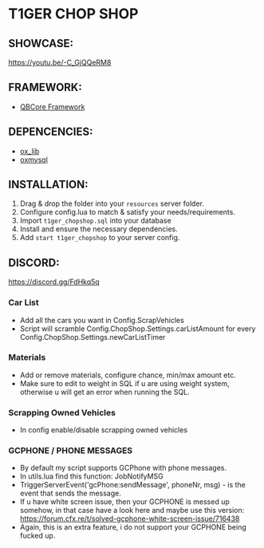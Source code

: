 # T1GER CHOP SHOP

## SHOWCASE:
https://youtu.be/-C_GjQQeRM8

## FRAMEWORK:
- [QBCore Framework](https://github.com/qbcore-framework/qb-core)

## DEPENCENCIES:
- [ox_lib](https://github.com/overextended/ox_lib)
- [oxmysql](https://github.com/overextended/oxmysql)

## INSTALLATION:
1. Drag & drop the folder into your `resources` server folder.
2. Configure config.lua to match & satisfy your needs/requirements.
3. Import `t1ger_chopshop.sql` into your database
4. Install and ensure the necessary dependencies.
5. Add `start t1ger_chopshop` to your server config.

## DISCORD:
https://discord.gg/FdHkq5q

### Car List
- Add all the cars you want in Config.ScrapVehicles
- Script will scramble Config.ChopShop.Settings.carListAmount for every Config.ChopShop.Settings.newCarListTimer

### Materials
- Add or remove materials, configure chance, min/max amount etc. 
- Make sure to edit to weight in SQL if u are using weight system, otherwise u will get an error when running the SQL.

### Scrapping Owned Vehicles
- In config enable/disable scrapping owned vehicles

### GCPHONE / PHONE MESSAGES
- By default my script supports GCPhone with phone messages. 
- In utils.lua find this function: JobNotifyMSG
- TriggerServerEvent('gcPhone:sendMessage', phoneNr, msg) - is the event that sends the message. 
- If u have white screen issue, then your GCPHONE is messed up somehow, in that case have a look here and maybe use this version: https://forum.cfx.re/t/solved-gcphone-white-screen-issue/716438
- Again, this is an extra feature, i do not support your GCPHONE being fucked up.

